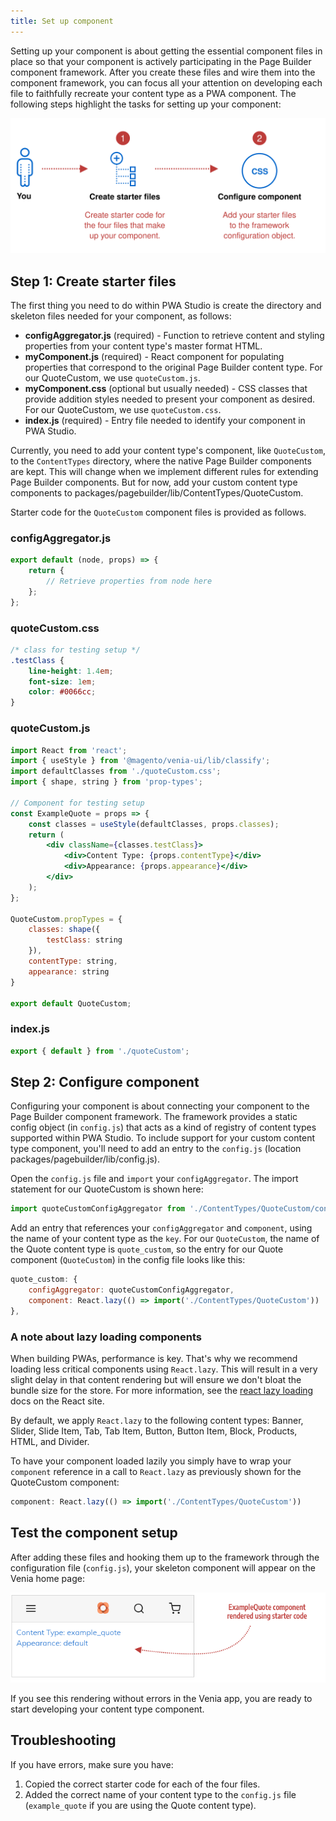 ```yaml
---
title: Set up component
---
```


Setting up your component is about getting the essential component files in place so that your component is actively participating in the Page Builder component framework. After you create these files and wire them into the component framework, you can focus all your attention on developing each file to faithfully recreate your content type as a PWA component. The following steps highlight the tasks for setting up your component:

![Component setup steps](images/SetupComponentSteps.svg)

## Step 1: Create starter files

The first thing you need to do within PWA Studio is create the directory and skeleton files needed for your component, as follows:

-   **configAggregator.js** (required) - Function to retrieve content and styling properties from your content type's master format HTML.
-   **myComponent.js** (required) - React component for populating properties that correspond to the original Page Builder content type. For our QuoteCustom, we use `quoteCustom.js`.
-   **myComponent.css** (optional but usually needed) - CSS classes that provide addition styles needed to present your component as desired. For our QuoteCustom, we use `quoteCustom.css`.
-   **index.js** (required)  - Entry file needed to identify your component in PWA Studio.

Currently, you need to add your content type's component, like `QuoteCustom`, to the `ContentTypes` directory, where the native Page Builder components are kept. This will change when we implement different rules for extending Page Builder components. But for now, add your custom content type components to packages/pagebuilder/lib/ContentTypes/QuoteCustom.

Starter code for the `QuoteCustom` component files is provided as follows.

### configAggregator.js

```js
export default (node, props) => {
    return {
        // Retrieve properties from node here
    };
};
```

### quoteCustom.css

```css
/* class for testing setup */
.testClass {
    line-height: 1.4em;
    font-size: 1em;
    color: #0066cc;
}
```

### quoteCustom.js

```jsx
import React from 'react';
import { useStyle } from '@magento/venia-ui/lib/classify';
import defaultClasses from './quoteCustom.css';
import { shape, string } from 'prop-types';

// Component for testing setup
const ExampleQuote = props => {
    const classes = useStyle(defaultClasses, props.classes);
    return (
        <div className={classes.testClass}>
            <div>Content Type: {props.contentType}</div>
            <div>Appearance: {props.appearance}</div>
        </div>
    );
};

QuoteCustom.propTypes = {
    classes: shape({
        testClass: string
    }),
    contentType: string,
    appearance: string
}

export default QuoteCustom;
```

### index.js

```js
export { default } from './quoteCustom';
```

## Step 2: Configure component

Configuring your component is about connecting your component to the Page Builder component framework. The framework provides a static config object (in `config.js`) that acts as a kind of registry of content types supported within PWA Studio. To include support for your custom content type component, you'll need to add an entry to the `config.js` (location packages/pagebuilder/lib/config.js).

Open the `config.js` file and `import` your `configAggregator`. The import statement for our QuoteCustom is shown here:

```js
import quoteCustomConfigAggregator from './ContentTypes/QuoteCustom/configAggregator';
```

Add an entry that references your `configAggregator` and `component`, using the name of your content type as the `key`. For our `QuoteCustom`, the name of the Quote content type is `quote_custom`, so the entry for our Quote component (`QuoteCustom`) in the config file looks like this:

```js
quote_custom: {
    configAggregator: quoteCustomConfigAggregator,
    component: React.lazy(() => import('./ContentTypes/QuoteCustom'))
},
```

### A note about lazy loading components

When building PWAs, performance is key. That's why we recommend loading less critical components using `React.lazy`. This will result in a very slight delay in that content rendering but will ensure we don't bloat the bundle size for the store. For more information, see the [react lazy loading][] docs on the React site.

By default, we apply `React.lazy` to the following content types: Banner, Slider, Slide Item, Tab, Tab Item, Button, Button Item, Block, Products, HTML, and Divider.

To have your component loaded lazily you simply have to wrap your `component` reference in a call to `React.lazy` as previously shown for the QuoteCustom component:

```js
component: React.lazy(() => import('./ContentTypes/QuoteCustom'))
```

## Test the component setup

After adding these files and hooking them up to the framework through the configuration file (`config.js`), your skeleton component will appear on the Venia home page:

![QuoteCustom component rendered with starter code](images/ConfigureComponentOutput.png)

If you see this rendering without errors in the Venia app, you are ready to start developing your content type component.

## Troubleshooting

If you have errors, make sure you have:

1.  Copied the correct starter code for each of the four files.
2.  Added the correct name of your content type to the `config.js` file (`example_quote` if you are using the Quote content type).

[react lazy loading]: https://reactjs.org/docs/code-splitting.html#reactlazy
